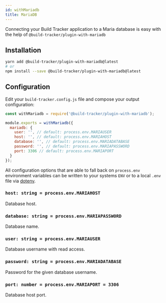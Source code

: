 ```yaml
---
id: withMariadb
title: MariaDB
---
```


Connecting your Build Tracker application to a Maria database is easy with the help of `@build-tracker/plugin-with-mariadb`

## Installation

```sh
yarn add @build-tracker/plugin-with-mariadb@latest
# or
npm install --save @build-tracker/plugin-with-mariadb@latest
```

## Configuration

Edit your `build-tracker.config.js` file and compose your output configuration:

```js
const withMariadb = require('@build-tracker/plugin-with-mariadb');

module.exports = withMariadb({
  mariadb: {
    user: '', // default: process.env.MARIAUSER
    host: '', // default: process.env.MARIAHOST
    database: '', // default: process.env.MARIADATABASE
    password: '', // default: process.env.MARIAPASSWORD
    port: 3306 // default: process.env.MARIAPORT
  }
});
```

All configuration options that are able to fall back on `process.env` environment variables can be written to your systems `ENV` or to a local `.env` file via [dotenv](https://github.com/motdotla/dotenv#readme).

### `host: string = process.env.MARIAHOST`

Database host.

### `database: string = process.env.MARIAPASSWORD`

Database name.

### `user: string = process.env.MARIAUSER`

Database username with read access.

### `password: string = process.env.MARIADATABASE`

Password for the given database username.

### `port: number = process.env.MARIAPORT = 3306`

Database host port.
